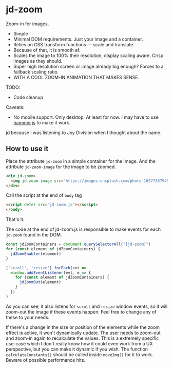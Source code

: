 # jd-zoom

Zoom-in for images.

- Simple
- Minimal DOM requirements. Just your image and a container.
- Relies on CSS transform functions — scale and translate.
- Because of that, it is smooth af.
- Scales the image to 100% their resolution, display scaling aware. Crisp images as they should.
- Super high resolution screen or image already big enough? Forces to a fallback scaling ratio.
- WITH A COOL ZOOM-IN ANIMATION THAT MAKES SENSE.

TODO: 

 - Code cleanup

Caveats:

- No mobile support. Only desktop. At least for now. I may have to use [hammer.js](https://hammerjs.github.io/) to make it work.

jd because I was listening to Joy Division when I thought about the name.

## How to use it

Place the attribute `jd-zoom` in a simple container for the image. And the attribute `jd-zoom-image` for the image to be zoomed.

```html
<div jd-zoom>
  <img jd-zoom-image src="https://images.unsplash.com/photo-1657735794570-c1fa44886b12?ixlib=rb-1.2.1&ixid=MnwxMjA3fDB8MHxwaG90by1wYWdlfHx8fGVufDB8fHx8">
</div>
```

Call the script at the end of `body` tag

```html
<script defer src="jd-zoom.js"></script>
</body>
```

That's it.


The code at the end of jd-zoom.js is responsible to make events for each `jd-zoom` found in the DOM.

```javascript
const jdZoomContainers = document.querySelectorAll("[jd-zoom]")
for (const element of jdZoomContainers) {
  jdZoomEnabler(element)
}

['scroll', 'resize'].forEach(evt =>
  window.addEventListener(evt, e => {
    for (const element of jdZoomContainers) {
      jdZoomOut(element)
    }
  })
)
```

As you can see, it also listens for `scroll` and `resize` window events, so it will zoom-out the image if these events happen. Feel free to change any of these to your needs.

If there's a change in the size or position of the elements while the zoom effect is active, it won't dynamically update. The user needs to zoom-out and zoom-in again to recalculate the values. This is a extremely specific use-case which I don't really know how it could even work from a UX perspective, but you can make it dynamic if you wish. The function `calculateConstants()` should be called inside `moveImg()` for it to work. Beware of possible performance hits.


